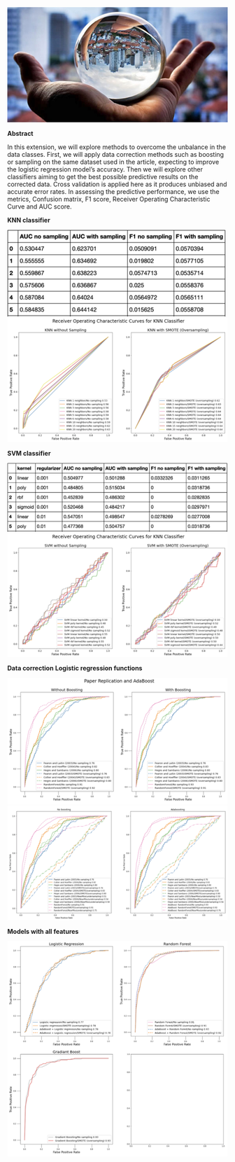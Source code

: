 <img src="img.jpeg">

**Abstract**

In this extension, we will explore methods to overcome the unbalance in the data classes. First, we will apply data correction methods such as boosting or sampling on the same dataset used in the article, expecting to improve the logistic regression model’s accuracy. Then we will explore other classifiers aiming to get the best possible predictive results on the corrected data. Cross validation is applied here as it produces unbiased and accurate error rates. In assessing the predictive performance, we use the metrics, Confusion matrix, F1 score, Receiver Operating Characteristic Curve and AUC score.

**KNN classifier**

<img src="images/KNN_table.png" width="500">

<img src="images/KNN_ROC.png">

**SVM classifier**

<img src="images/SVM_table.png" width="700">

<img src="images/SVM_ROC.png">

**Data correction**
  **Logistic regression functions**
  
  <img src="images/Paper_rep_adaboost.png">
  
  <img src="images/data_correction.png">
  
**Models with all features**

<img src="images/all_features.png">


